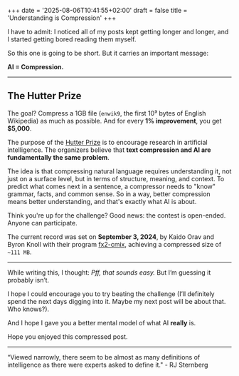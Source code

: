 +++
date = '2025-08-06T10:41:55+02:00'
draft = false
title = 'Understanding is Compression'
+++

I have to admit: I noticed all of my posts kept getting longer and longer, and I started getting bored reading them myself.

So this one is going to be short. But it carries an important message:

**AI = Compression.**

---

## The Hutter Prize

The goal? Compress a 1GB file (`enwik9`, the first 10⁹ bytes of English Wikipedia) as much as possible.
And for every **1% improvement**, you get **$5,000**.

The purpose of the [Hutter Prize](https://www.hutter1.net/) is to encourage research in artificial intelligence. The organizers believe that **text compression and AI are fundamentally the same problem**.

The idea is that compressing natural language requires understanding it, not just on a surface level, but in terms of structure, meaning, and context. To predict what comes next in a sentence, a compressor needs to "know" grammar, facts, and common sense. So in a way, better compression means better understanding, and that's exactly what AI is about.

Think you're up for the challenge? Good news: the contest is open-ended. Anyone can participate.

The current record was set on **September 3, 2024**, by Kaido Orav and Byron Knoll with their program [fx2-cmix](https://github.com/kaitz/fx2-cmix), achieving a compressed size of `~111 MB`.

---

While writing this, I thought: *Pff, that sounds easy.* But I’m guessing it probably isn’t.

I hope I could encourage you to try beating the challenge (I’ll definitely spend the next days digging into it. Maybe my next post will be about that. Who knows?).

And I hope I gave you a better mental model of what AI **really** is.

Hope you enjoyed this compressed post.

---

“Viewed narrowly, there seem to be almost as many definitions of intelligence as there were experts asked to define it." - RJ Sternberg
